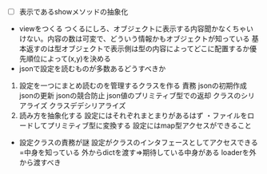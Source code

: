 - [ ] 表示であるshowメソッドの抽象化
 * viewをつくる
  つくるにしろ、オブジェクトに表示する内容聞かなくちゃいけない。内容の数は可変で、どういう情報かもオブジェクトが知っている
   基本返すのは型オブジェクトで表示側は型の内容によってどこに配置するか優先順位によって(x,y)を決める
 * jsonで設定を読むものが多数あるどうすべきか
  1. 設定を一つにまとめ読むのを管理するクラスを作る
   責務 jsonの初期作成
       jsonの更新
       jsonの競合防止
       json値のプリミティブ型での返却
       クラスのシリアライズ
       クラスデデシリアライズ
  2. 読み方を抽象化する
   設定にはそれぞれまとまりがあるはず
   ・ファイルをロードしてプリミティブ型に変換する
   設定にはmap型アクセスができること
 * 設定クラスの責務が謎
  設定がクラスのインタフェースとしてアクセスできる=中身を知っている
  外からdictを渡す=>期待している中身がある
  loaderを外から渡すべき
